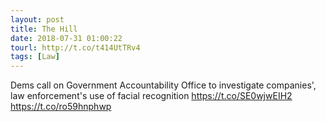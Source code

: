 ```yaml
---
layout: post
title: The Hill
date: 2018-07-31 01:00:22
tourl: http://t.co/t414UtTRv4
tags: [Law]
---
```

Dems call on Government Accountability Office to investigate companies', law enforcement's use of facial recognition https://t.co/SE0wjwEIH2 https://t.co/ro59hnphwp